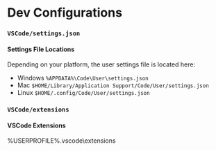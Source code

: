# Dev Configurations

### `VSCode/settings.json`
#### Settings File Locations
Depending on your platform, the user settings file is located here:

- Windows `%APPDATA%\Code\User\settings.json`
- Mac `$HOME/Library/Application Support/Code/User/settings.json`
- Linux `$HOME/.config/Code/User/settings.json`
  
  
  
### `VSCode/extensions`
#### VSCode Extensions
%USERPROFILE%\.vscode\extensions 
